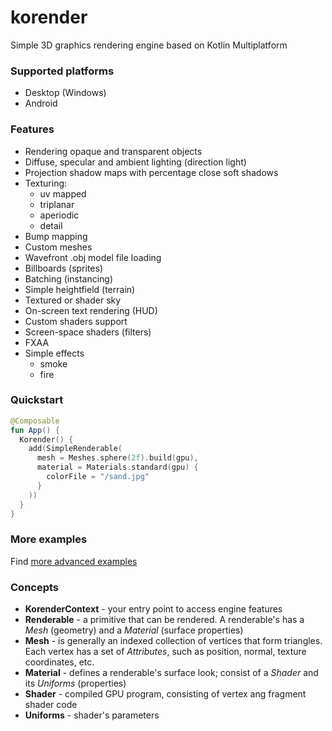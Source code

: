 # korender
Simple 3D graphics rendering engine based on Kotlin Multiplatform

### Supported platforms
- Desktop (Windows)
- Android

### Features
- Rendering opaque and transparent objects
- Diffuse, specular and ambient lighting (direction light)
- Projection shadow maps with percentage close soft shadows
- Texturing:
  - uv mapped
  - triplanar
  - aperiodic
  - detail
- Bump mapping
- Custom meshes
- Wavefront .obj model file loading
- Billboards (sprites)
- Batching (instancing)
- Simple heightfield (terrain)
- Textured or shader sky
- On-screen text rendering (HUD)
- Custom shaders support
- Screen-space shaders (filters)
- FXAA
- Simple effects
  - smoke
  - fire
  
### Quickstart
````kotlin
@Composable
fun App() {
  Korender() {
    add(SimpleRenderable(
      mesh = Meshes.sphere(2f).build(gpu),
      material = Materials.standard(gpu) {
        colorFile = "/sand.jpg"
      }
    ))
  }
}
````

### More examples
Find [more advanced examples](https://github.com/zakgof/korender/tree/main/korender/src/examples/kotlin)

### Concepts
- **KorenderContext** - your entry point to access engine features
- **Renderable** - a primitive that can be rendered. A renderable's has a *Mesh* (geometry) and a *Material* (surface properties)
- **Mesh** - is generally an indexed collection of vertices that form triangles. Each vertex has a set of *Attributes*, such as position, normal, texture coordinates, etc.
- **Material** - defines a renderable's surface look; consist of a *Shader* and its *Uniforms* (properties)
- **Shader** - compiled GPU program, consisting of vertex ang fragment shader code
- **Uniforms** - shader's parameters